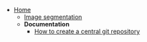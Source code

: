 * [Home](https://cbiit.github.io/fnlcr-bids-hpc)
  * [Image segmentation](https://cbiit.github.io/fnlcr-bids-hpc/image_segmentation)
  * **Documentation**
    * [How to create a central git repository](https://cbiit.github.io/fnlcr-bids-hpc/documentation/how_to_create_a_central_git_repo)
